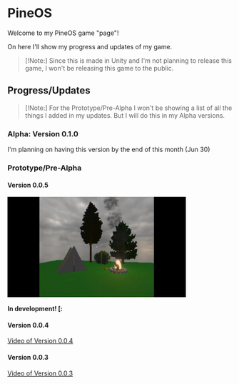 # PineOS

Welcome to my PineOS game "page"!

On here I'll show my progress and updates of my game.

> [!Note:]
> Since this is made in Unity and I'm not planning to release this game, I won't be releasing this game to the public.

## Progress/Updates

> [!Note:]
> For the Prototype/Pre-Alpha I won't be showing a list of all the things I added in my updates. But I will do this in my Alpha versions.

### Alpha: Version 0.1.0

I'm planning on having this version by the end of this month (Jun 30)

### Prototype/Pre-Alpha

#### Version 0.0.5

<img src="Images/TestFloorImg.jpg" alt="Alt text" width="400"/>

**In development! [:**

#### Version 0.0.4

[Video of Version 0.0.4](https://youtube.com/shorts/AyqOGQn6QGA)

#### Version 0.0.3

[Video of Version 0.0.3](https://youtu.be/IyE6XSGwjE0)